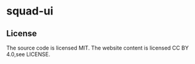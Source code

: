 # squad-ui

## License

The source code is licensed MIT. The website content is licensed CC BY 4.0,see LICENSE.
